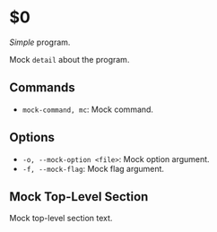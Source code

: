 $0
==

*Simple* program.

Mock `detail` about the program.

## Commands

* `mock-command, mc`: Mock command.

## Options

* `-o, --mock-option <file>`: Mock option argument.
* `-f, --mock-flag`: Mock flag argument.

## Mock Top-Level Section

Mock top-level section text.
